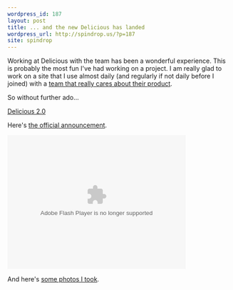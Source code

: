 ```yaml
---
wordpress_id: 187
layout: post
title: ... and the new Delicious has landed
wordpress_url: http://spindrop.us/?p=187
site: spindrop
---
```

[b]: http://blog.delicious.com/blog/2008/07/oh-happy-day.html
[d]: http://delicious.com/
[t]: http://delicious.com/about#team

Working at Delicious with the team has been a wonderful experience.  This is probably the most fun I've had working on a project.  I am really glad to work on a site that I use almost daily (and regularly if not daily before I joined) with a [team that really cares about their product][t].

So without further ado... 

[Delicious 2.0][d]

Here's [the official announcement][b].

<object type="application/x-shockwave-flash" width="400" height="300" data="http://www.flickr.com/apps/video/stewart.swf?v=55430" classid="clsid:D27CDB6E-AE6D-11cf-96B8-444553540000"> <param name="flashvars" value="intl_lang=en-us&amp;photo_secret=3f35e658c4&amp;photo_id=2718285703"></param> <param name="movie" value="http://www.flickr.com/apps/video/stewart.swf?v=55430"></param> <param name="bgcolor" value="#000000"></param> <param name="allowFullScreen" value="true"></param><embed type="application/x-shockwave-flash" src="http://www.flickr.com/apps/video/stewart.swf?v=55430" bgcolor="#000000" allowfullscreen="true" flashvars="intl_lang=en-us&amp;photo_secret=3f35e658c4&amp;photo_id=2718285703" height="300" width="400"></embed></object>

And here's [some photos I took](http://www.flickr.com/photos/davedash/sets/72157606475284163).

